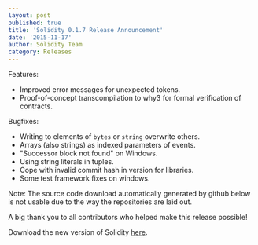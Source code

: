 ```yaml
---
layout: post
published: true
title: 'Solidity 0.1.7 Release Announcement'
date: '2015-11-17'
author: Solidity Team
category: Releases
---
```


Features:
- Improved error messages for unexpected tokens.
- Proof-of-concept transcompilation to why3 for formal verification of contracts.

Bugfixes:
- Writing to elements of `bytes` or `string` overwrite others.
- Arrays (also strings) as indexed parameters of events.
- "Successor block not found" on Windows.
- Using string literals in tuples.
- Cope with invalid commit hash in version for libraries.
- Some test framework fixes on windows.

Note: The source code download automatically generated by github below is not usable due to the way the repositories are laid out.


A big thank you to all contributors who helped make this release possible!

Download the new version of Solidity [here](https://github.com/ethereum/solidity/releases/tag/v0.1.7).
  